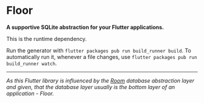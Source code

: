 # Floor
**A supportive SQLite abstraction for your Flutter applications.**

This is the runtime dependency.

Run the generator with `flutter packages pub run build_runner build`.
To automatically run it, whenever a file changes, use `flutter packages pub run build_runner watch`.

---
*As this Flutter library is influenced by the [Room](https://developer.android.com/topic/libraries/architecture/room) database abstraction layer
and given, that the database layer usually is the bottom layer of an application - Floor.*
